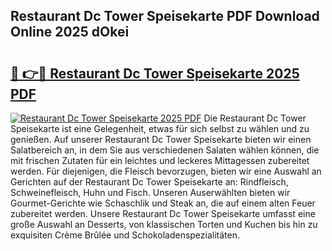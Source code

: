 ## Restaurant Dc Tower Speisekarte PDF Download Online 2025 dOkei

# <h2><a href="http://gcd27v.nevu.top/?p=Restaurant+Dc+Tower+Speisekarte">🔗 👉🔴 Restaurant Dc Tower Speisekarte 2025 PDF</a></h2>

[![Restaurant Dc Tower Speisekarte 2025 PDF](https://i.imgur.com/dBaPXMq.png)](http://gcd27v.nevu.top/?p=Restaurant+Dc+Tower+Speisekarte)
Die Restaurant Dc Tower Speisekarte ist eine Gelegenheit, etwas für sich selbst zu wählen und zu genießen. Auf unserer Restaurant Dc Tower Speisekarte bieten wir einen Salatbereich an, in dem Sie aus verschiedenen Salaten wählen können, die mit frischen Zutaten für ein leichtes und leckeres Mittagessen zubereitet werden. Für diejenigen, die Fleisch bevorzugen, bieten wir eine Auswahl an Gerichten auf der Restaurant Dc Tower Speisekarte an: Rindfleisch, Schweinefleisch, Huhn und Fisch. Unseren Auserwählten bieten wir Gourmet-Gerichte wie Schaschlik und Steak an, die auf einem alten Feuer zubereitet werden. Unsere Restaurant Dc Tower Speisekarte umfasst eine große Auswahl an Desserts, von klassischen Torten und Kuchen bis hin zu exquisiten Crème Brûlée und Schokoladenspezialitäten.
